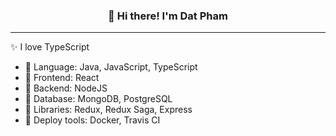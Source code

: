 
<h3 align="center">👋 Hi there! I'm Dat Pham</h3>

---
✨ I love TypeScript

- 💬 Language: Java, JavaScript, TypeScript
- 💬 Frontend: React
- 💬 Backend: NodeJS
- 💬 Database: MongoDB, PostgreSQL
- 💬 Libraries: Redux, Redux Saga, Express
- 💬 Deploy tools: Docker, Travis CI


